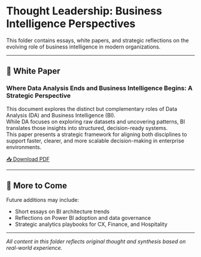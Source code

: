 
# Thought Leadership: Business Intelligence Perspectives

This folder contains essays, white papers, and strategic reflections on the evolving role of business intelligence in modern organizations.

---

## 📄 White Paper

### **Where Data Analysis Ends and Business Intelligence Begins: A Strategic Perspective**

This document explores the distinct but complementary roles of Data Analysis (DA) and Business Intelligence (BI).  
While DA focuses on exploring raw datasets and uncovering patterns, BI translates those insights into structured, decision-ready systems.  
This paper presents a strategic framework for aligning both disciplines to support faster, clearer, and more scalable decision-making in enterprise environments.

[📥 Download PDF](./Where_Data_Analysis_Ends_BI_Begins.pdf)

---

## 🧠 More to Come

Future additions may include:
- Short essays on BI architecture trends
- Reflections on Power BI adoption and data governance
- Strategic analytics playbooks for CX, Finance, and Hospitality

---

*All content in this folder reflects original thought and synthesis based on real-world experience.*
